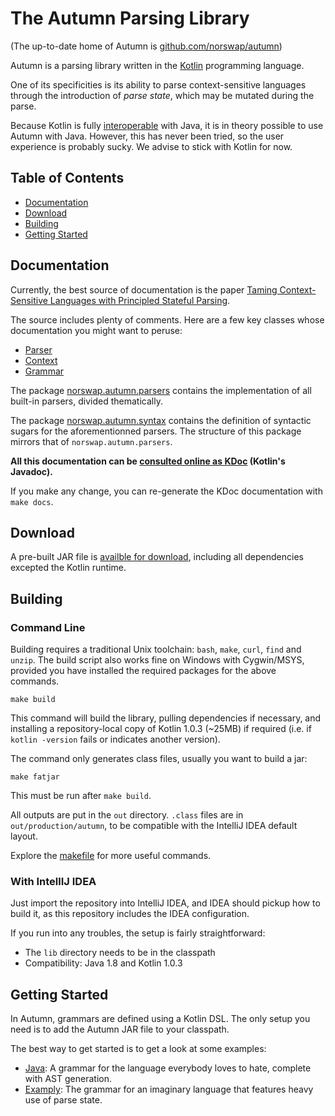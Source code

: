 # The Autumn Parsing Library

(The up-to-date home of Autumn is [github.com/norswap/autumn][u2d])

[u2d]: https://github.com/norswap/autumn

Autumn is a parsing library written in the [Kotlin] programming language.

One of its specificities is its ability to parse context-sensitive languages
through the introduction of *parse state*, which may be mutated during the parse.

[Kotlin]: https://kotlinlang.org/

Because Kotlin is fully [interoperable] with Java, it is in theory possible to use
Autumn with Java. However, this has never been tried, so the user experience is probably sucky.
We advise to stick with Kotlin for now.

[interoperable]: https://kotlinlang.org/docs/reference/java-to-kotlin-interop.html

## Table of Contents

- [Documentation](#documentation)
- [Download](#download)
- [Building](#building)
- [Getting Started](#getting-started)

## Documentation

Currently, the best source of documentation is the paper
[Taming Context-Sensitive Languages with Principled Stateful Parsing][paper].

[paper]:
http://conf.researchr.org/event/sle-2016/sle-2016-papers-taming-context-sensitive-languages-with-principled-stateful-parsing

The source includes plenty of comments. Here are a few key classes whose documentation
you might want to peruse:

- [Parser](/src/norswap/autumn/Parser.kt)
- [Context](/src/norswap/autumn/Context.kt)
- [Grammar](/src/norswap/autumn/Grammar.kt)

The package [norswap.autumn.parsers](/src/norswap/autumn/parsers)
contains the implementation of all built-in parsers, divided thematically.

The package [norswap.autumn.syntax](/src/norswap/autumn/syntax)
contains the definition of syntactic sugars for the aforementionned parsers.
The structure of this package mirrors that of `norswap.autumn.parsers`.

**All this documentation can be [consulted online as KDoc][kdoc] (Kotlin's Javadoc).**

[kdoc]: http://norswap.com/autumn/kotlin

If you make any change, you can re-generate the KDoc documentation with `make docs`.

## Download

A pre-built JAR file is [availble for download][jar], including all dependencies
excepted the Kotlin runtime.

[jar]: https://github.com/norswap/autumn/releases/download/0.1.0/autumn-0.1.0-fat.jar

## Building

### Command Line

Building requires a traditional Unix toolchain: `bash`, `make`, `curl`, `find` and `unzip`.
The build script also works fine on Windows with Cygwin/MSYS, provided you have installed the
required packages for the above commands.

    make build

This command will build the library, pulling dependencies if necessary, and
installing a repository-local copy of Kotlin 1.0.3 (~25MB) if required (i.e. if
`kotlin -version` fails or indicates another version).

The command only generates class files, usually you want to build a jar:

    make fatjar
    
This must be run after `make build`.

All outputs are put in the `out` directory. `.class` files are in
`out/production/autumn`, to be compatible with the IntelliJ IDEA default layout.

Explore the [makefile](makefile) for more useful commands.

### With IntellIJ IDEA

Just import the repository into IntelliJ IDEA, and IDEA should pickup how to build it, as
this repository includes the IDEA configuration.

If you run into any troubles, the setup is fairly straightforward:

- The `lib` directory needs to be in the classpath
- Compatibility: Java 1.8 and Kotlin 1.0.3

## Getting Started

In Autumn, grammars are defined using a Kotlin DSL. The only setup you need is to add the Autumn JAR
file to your classpath.

The best way to get started is to get a look at some examples:

- [Java](example/norswap/javag): A grammar for the language everybody loves to hate, complete
  with AST generation.
- [Examply](example/examply): The grammar for an imaginary language that features heavy use
  of parse state.
